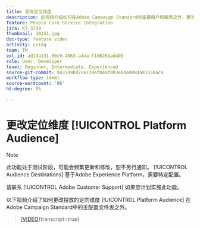 ```yaml
---
title: 更改定位维度
description: 此视频介绍如何在Adobe Campaign Standard的主要用户档案表之外，更改Platform Audience分发的定位维度。
feature: People Core Service Integration
jira: KT-3739
thumbnail: 30151.jpg
doc-type: feature video
activity: using
team: TM
exl-id: ad19a131-00c9-4063-a4ea-f1d6261ad409
role: User, Developer
level: Beginner, Intermediate, Experienced
source-git-commit: 943599bd7ce139ef846f093ebda9084a91550aca
workflow-type: tm+mt
source-wordcount: '96'
ht-degree: 8%

---
```


# 更改定位维度 [!UICONTROL Platform Audience]

>[!NOTE]
>
>此功能处于测试阶段，可能会频繁更新和修改，恕不另行通知。 [!UICONTROL Audience Destinations] 基于Adobe Experience Platform，需要特定配置。
>
>请联系 [!UICONTROL Adobe Customer Support] 如果您计划实施此功能。

以下视频介绍了如何更改投放的定向维度 [!UICONTROL Platform Audience] 在Adobe Campaign Standard中的主配置文件表之外。

>[!VIDEO](https://video.tv.adobe.com/v/30151?learn=on){transcript=true}
